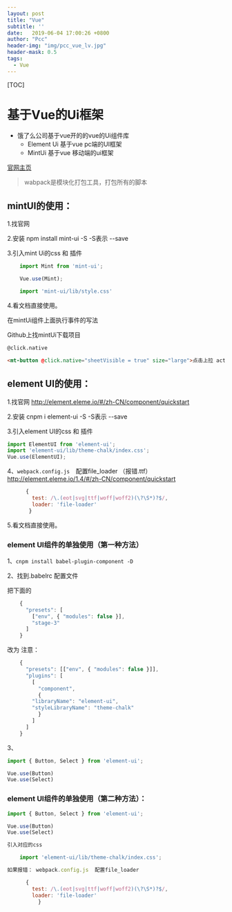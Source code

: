 ```yaml
---
layout: post
title: "Vue"
subtitle: ''
date:   2019-06-04 17:00:26 +0800
author: "Pcc"
header-img: "img/pcc_vue_lv.jpg"
header-mask: 0.5
tags:
  - Vue
---
```



[TOC]
# 基于Vue的Ui框架

- 饿了么公司基于vue开的的vue的Ui组件库
  - Element Ui      基于vue  pc端的UI框架  
  - MintUi             基于vue 移动端的ui框架	

[官网主页](https://element.eleme.cn/#/zh-CN)

> wabpack是模块化打包工具，打包所有的脚本



## mintUI的使用：

1.找官网

2.安装   npm install mint-ui -S         -S表示  --save

3.引入mint Ui的css 和 插件

```javascript
	import Mint from 'mint-ui';

	Vue.use(Mint);
```

```javascript
	import 'mint-ui/lib/style.css'
```

4.看文档直接使用。

在mintUi组件上面执行事件的写法

Github上找mintUi下载项目

```html
@click.native

<mt-button @click.native="sheetVisible = true" size="large">点击上拉 action sheet</mt-button>
```



## element UI的使用：

1.找官网  http://element.eleme.io/#/zh-CN/component/quickstart

2.安装  cnpm i element-ui -S         -S表示  --save

3.引入element UI的css 和 插件

```javascript
import ElementUI from 'element-ui';
import 'element-ui/lib/theme-chalk/index.css';
Vue.use(ElementUI);
```

4、`webpack.config.js  `配置file_loader     （报错.ttf）
   http://element.eleme.io/1.4/#/zh-CN/component/quickstart

```javascript
	  {
		test: /\.(eot|svg|ttf|woff|woff2)(\?\S*)?$/,
		loader: 'file-loader'
       }
```

5.看文档直接使用。

### element UI组件的单独使用（第一种方法）

1、`cnpm install babel-plugin-component -D  `

2、找到.babelrc 配置文件

把下面的

```javascript
	{
	  "presets": [
	    ["env", { "modules": false }],
	    "stage-3"
	  ]
	}
```

改为  注意：	

```javascript
	{
	  "presets": [["env", { "modules": false }]],
	  "plugins": [
	    [
	      "component",
	      {
		"libraryName": "element-ui",
		"styleLibraryName": "theme-chalk"
	      }
	    ]
	  ]
	}


```

3、

```javascript
import { Button, Select } from 'element-ui';

Vue.use(Button)
Vue.use(Select)
```





### element UI组件的单独使用（第二种方法）：



```javascript
import { Button, Select } from 'element-ui';

Vue.use(Button)
Vue.use(Select)
```

```javascript
引入对应的css

	import 'element-ui/lib/theme-chalk/index.css';

如果报错： webpack.config.js  配置file_loader

	  {
		test: /\.(eot|svg|ttf|woff|woff2)(\?\S*)?$/,
		loader: 'file-loader'
          }
```

​	